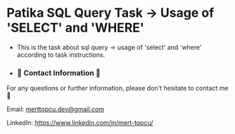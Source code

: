# Patika SQL Query Task -> Usage of 'SELECT' and 'WHERE' 
- This is the task about sql query -> usage of 'select' and 'where' according to task instructions.

- ### :incoming_envelope: Contact Information :incoming_envelope:

For any questions or further information, please don't hesitate to contact me :pray:

Email: merttopcu.dev@gmail.com

LinkedIn: https://www.linkedin.com/in/mert-topcu/
